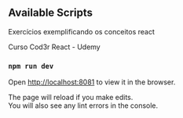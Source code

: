 

## Available Scripts

Exercícios exemplificando os conceitos react

Curso Cod3r React - Udemy

### `npm run dev`

Open [http://localhost:8081](http://localhost:8081) to view it in the browser.

The page will reload if you make edits.<br>
You will also see any lint errors in the console.

